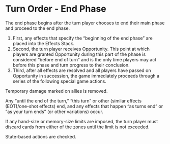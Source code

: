 # Turn Order - End Phase

The end phase begins after the turn player chooses to end their main phase and proceed to the end phase.

1. First, any effects that specify the “beginning of the end phase” are placed into the Effects Stack.
2. Second, the turn player receives Opportunity. This point at which players are granted Opportunity during this part of the phase is considered “before end of turn” and is the only time players may act before this phase and turn progress to their conclusion.
3. Third, after all effects are resolved and all players have passed on Opportunity in succession, the game immediately proceeds through a series of the following special game actions.

Temporary damage marked on allies is removed.

Any “until the end of the turn,” “this turn” or other (similar effects (EOT)/one-shot effects) end, and any effects that happen “as turns end” or “as your turn ends” (or other variations) occur.

If any hand-size or memory-size limits are imposed, the turn player must discard cards from either of the zones until the limit is not exceeded.

State-based actions are checked.
